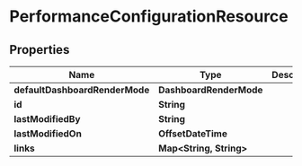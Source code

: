 

# PerformanceConfigurationResource


## Properties

Name | Type | Description | Notes
------------ | ------------- | ------------- | -------------
**defaultDashboardRenderMode** | **DashboardRenderMode** |  |  [optional]
**id** | **String** |  |  [optional]
**lastModifiedBy** | **String** |  |  [optional]
**lastModifiedOn** | **OffsetDateTime** |  |  [optional]
**links** | **Map&lt;String, String&gt;** |  |  [optional]



